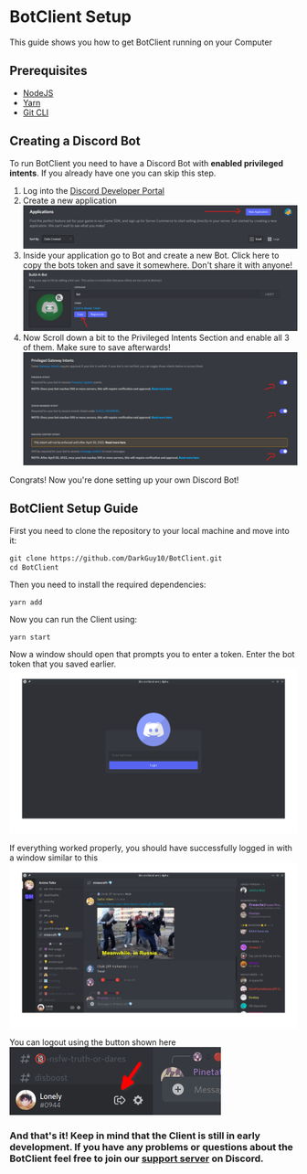 # BotClient Setup

This guide shows you how to get BotClient running on your Computer

## Prerequisites

-   [NodeJS](https://nodejs.org/en/download/)
-   [Yarn](https://classic.yarnpkg.com/lang/en/docs/install)
-   [Git CLI](https://git-scm.com/downloads)

## Creating a Discord Bot

To run BotClient you need to have a Discord Bot with **enabled privileged intents**. If you already have one you can skip this step.

1. Log into the [Discord Developer Portal](https://discord.com/developers)
2. Create a new application ![](assets/discordapp.png)
3. Inside your application go to Bot and create a new Bot. Click here to copy the bots token and save it somewhere. Don't share it with anyone! ![](assets/bot.png)
4. Now Scroll down a bit to the Privileged Intents Section and enable all 3 of them. Make sure to save afterwards! ![](assets/intents.png)

Congrats! Now you're done setting up your own Discord Bot!

## BotClient Setup Guide

First you need to clone the repository to your local machine and move into it:

```
git clone https://github.com/DarkGuy10/BotClient.git
cd BotClient
```

Then you need to install the required dependencies:

```
yarn add
```

Now you can run the Client using:

```
yarn start
```

Now a window should open that prompts you to enter a token. Enter the bot token that you saved earlier.
![](assets/login.png)

If everything worked properly, you should have successfully logged in with a window similar to this
![](assets/window.png)

You can logout using the button shown here
![](assets/logout.png)

### And that's it! Keep in mind that the Client is still in early development. If you have any problems or questions about the BotClient feel free to join our [support server](https://discord.com/invite/aZSrxwNUFD) on Discord.

